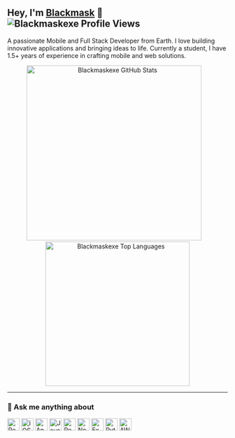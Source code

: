 ## Hey, I'm [Blackmask](https://www.prathamsnehi.com) 👋 <img src="https://komarev.com/ghpvc/?username=Blackmaskexe&label=Views&color=blue&style=plastic" alt="Blackmaskexe Profile Views" />

A passionate Mobile and Full Stack Developer from Earth. I love building innovative applications and bringing ideas to life. Currently a student, I have 1.5+ years of experience in crafting mobile and web solutions.

<div align="center">
  <img src="https://github-readme-stats.vercel.app/api?username=Blackmaskexe&show_icons=true&title_color=fff&icon_color=79ff97&text_color=9f9f9f&bg_color=151515&hide_border=true&cache_seconds=1800" alt="Blackmaskexe GitHub Stats" width="400"/>&nbsp;&nbsp;&nbsp;&nbsp;
  <img src="https://github-readme-stats.vercel.app/api/top-langs/?username=Blackmaskexe&layout=compact&langs_count=8&title_color=fff&icon_color=79ff97&text_color=9f9f9f&bg_color=151515&hide_border=true&cache_seconds=1800" alt="Blackmaskexe Top Languages" width="330"/>
</div>

---

### 💬 Ask me anything about

<div>
  <img src='https://img.shields.io/badge/React_Native-%2320232a.svg?&style=for-the-badge&logo=react&logoColor=%2361DAFB' height='28' alt='React Native'/>
  <img src='https://img.shields.io/badge/iOS-000000?style=for-the-badge&logo=ios&logoColor=white' height='28' alt='iOS'/>
  <img src='https://img.shields.io/badge/Android-3DDC84?logo=android&logoColor=white&style=for-the-badge' height='28' alt='Android'/>
  <img src='https://img.shields.io/badge/javascript-%23323330.svg?&style=for-the-badge&logo=javascript&logoColor=%23F7DF1E' height='28' alt='JavaScript'/>
  <img src='https://img.shields.io/badge/react-%2320232a.svg?&style=for-the-badge&logo=react&logoColor=%2361DAFB' height='28' alt='React'/>
  <img src='https://img.shields.io/badge/Node.js-339933?style=for-the-badge&logo=nodedotjs&logoColor=white' height='28' alt='Node.js'/>
  <img src='https://img.shields.io/badge/Express.js-000000?style=for-the-badge&logo=express&logoColor=white' height='28' alt='Express.js'/>
  <img src='https://img.shields.io/badge/python-3670A0?style=for-the-badge&logo=python&logoColor=ffdd54' height='28' alt='Python'/>
  <img src='https://img.shields.io/badge/AWS-%23FF9900.svg?&style=for-the-badge&logo=amazon-aws&logoColor=white' height='28' alt='AWS'/>
</div>
